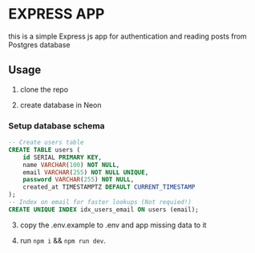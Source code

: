 # EXPRESS APP
this is a simple Express js app for authentication and reading posts from Postgres database

## Usage

1. clone the repo

2. create database in Neon

### Setup database schema

```SQL
-- Create users table
CREATE TABLE users (
    id SERIAL PRIMARY KEY,
    name VARCHAR(100) NOT NULL,
    email VARCHAR(255) NOT NULL UNIQUE,
    password VARCHAR(255) NOT NULL,
    created_at TIMESTAMPTZ DEFAULT CURRENT_TIMESTAMP
);
-- Index on email for faster lookups (Not requied!)
CREATE UNIQUE INDEX idx_users_email ON users (email);
```

3. copy the .env.example to .env and app missing data to it

4. run `npm i` && `npm run dev`. 